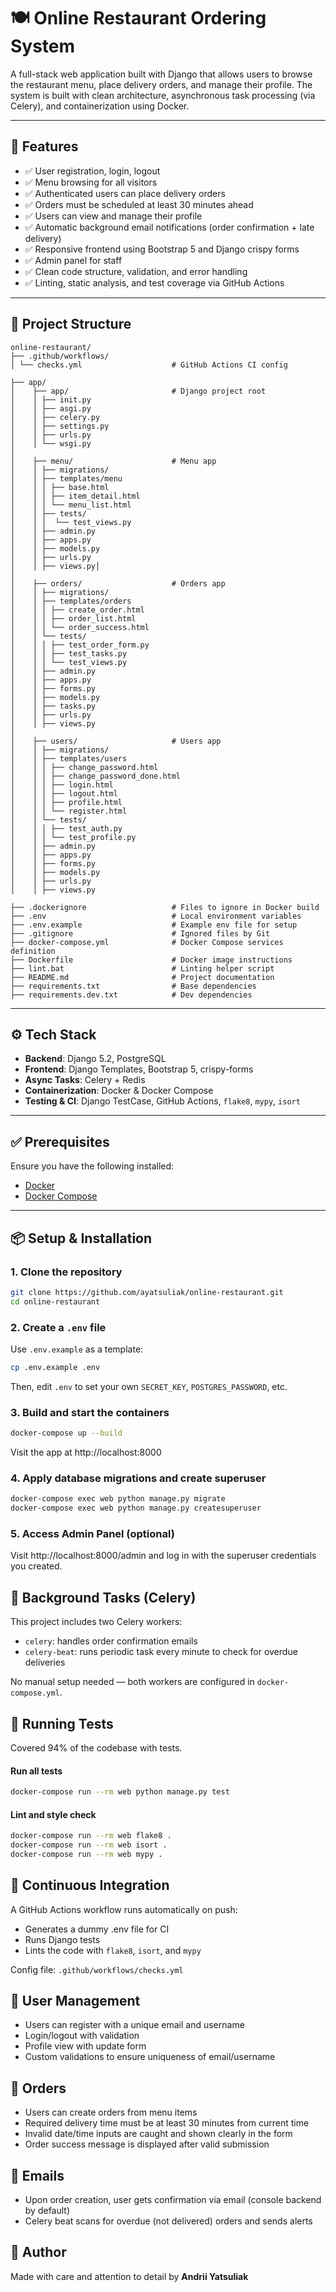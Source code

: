 # 🍽️ Online Restaurant Ordering System

A full-stack web application built with Django that allows users to browse the restaurant menu, place delivery orders, and manage their profile. The system is built with clean architecture, asynchronous task processing (via Celery), and containerization using Docker.

---

## 🚀 Features

- ✅ User registration, login, logout
- ✅ Menu browsing for all visitors
- ✅ Authenticated users can place delivery orders
- ✅ Orders must be scheduled at least 30 minutes ahead
- ✅ Users can view and manage their profile
- ✅ Automatic background email notifications (order confirmation + late delivery)
- ✅ Responsive frontend using Bootstrap 5 and Django crispy forms
- ✅ Admin panel for staff
- ✅ Clean code structure, validation, and error handling
- ✅ Linting, static analysis, and test coverage via GitHub Actions

---

## 🧱 Project Structure
```
online-restaurant/
├── .github/workflows/
│ └── checks.yml                    # GitHub Actions CI config

├── app/
│    ├── app/                       # Django project root
│    │ ├── init.py
│    │ ├── asgi.py
│    │ ├── celery.py
│    │ ├── settings.py
│    │ ├── urls.py
│    │ └── wsgi.py
│    
│    ├── menu/                      # Menu app
│    │ ├── migrations/
│    │ ├── templates/menu
│    │ │ ├── base.html
│    │ │ ├── item_detail.html
│    │ │ └── menu_list.html
│    │ ├── tests/
│    │ │  └── test_views.py
│    │ ├── admin.py
│    │ ├── apps.py
│    │ ├── models.py
│    │ ├── urls.py
│    │ ├── views.py│    
│    
│    ├── orders/                    # Orders app
│    │ ├── migrations/
│    │ ├── templates/orders
│    │ │ ├── create_order.html
│    │ │ ├── order_list.html
│    │ │ └── order_success.html
│    │ └── tests/
│    │ │ ├── test_order_form.py
│    │ │ ├── test_tasks.py
│    │ │ └── test_views.py
│    │ ├── admin.py
│    │ ├── apps.py
│    │ ├── forms.py
│    │ ├── models.py
│    │ ├── tasks.py
│    │ ├── urls.py
│    │ ├── views.py
│    
│    ├── users/                     # Users app
│    │ ├── migrations/
│    │ ├── templates/users
│    │ │ ├── change_password.html
│    │ │ ├── change_password_done.html
│    │ │ ├── login.html
│    │ │ ├── logout.html
│    │ │ ├── profile.html
│    │ │ └── register.html
│    │ └── tests/
│    │ │ ├── test_auth.py
│    │ │ └── test_profile.py
│    │ ├── admin.py
│    │ ├── apps.py
│    │ ├── forms.py
│    │ ├── models.py
│    │ ├── urls.py
│    │ ├── views.py

├── .dockerignore                   # Files to ignore in Docker build
├── .env                            # Local environment variables
├── .env.example                    # Example env file for setup
├── .gitignore                      # Ignored files by Git
├── docker-compose.yml              # Docker Compose services definition
├── Dockerfile                      # Docker image instructions
├── lint.bat                        # Linting helper script
├── README.md                       # Project documentation
├── requirements.txt                # Base dependencies
├── requirements.dev.txt            # Dev dependencies
```
---

## ⚙️ Tech Stack

- **Backend**: Django 5.2, PostgreSQL
- **Frontend**: Django Templates, Bootstrap 5, crispy-forms
- **Async Tasks**: Celery + Redis
- **Containerization**: Docker & Docker Compose
- **Testing & CI**: Django TestCase, GitHub Actions, `flake8`, `mypy`, `isort`

---

## ✅ Prerequisites

Ensure you have the following installed:

- [Docker](https://www.docker.com/)
- [Docker Compose](https://docs.docker.com/compose/)

---

## 📦 Setup & Installation

### 1. Clone the repository

```bash
git clone https://github.com/ayatsuliak/online-restaurant.git
cd online-restaurant
```
### 2. Create a `.env` file

Use `.env.example` as a template:

```bash
cp .env.example .env
```
Then, edit `.env` to set your own `SECRET_KEY`, `POSTGRES_PASSWORD`, etc.

### 3. Build and start the containers

```bash
docker-compose up --build
```
Visit the app at http://localhost:8000

### 4. Apply database migrations and create superuser

```bash
docker-compose exec web python manage.py migrate
docker-compose exec web python manage.py createsuperuser
```
### 5. Access Admin Panel (optional)
Visit http://localhost:8000/admin and log in with the superuser credentials you created.

## 🔄 Background Tasks (Celery)
This project includes two Celery workers:
- `celery`: handles order confirmation emails
- `celery-beat`: runs periodic task every minute to check for overdue deliveries

No manual setup needed — both workers are configured in `docker-compose.yml`.

## 🧪 Running Tests
Covered 94% of the codebase with tests.
#### Run all tests
```bash
docker-compose run --rm web python manage.py test
```

#### Lint and style check
```bash
docker-compose run --rm web flake8 .
docker-compose run --rm web isort .
docker-compose run --rm web mypy .
```

## 🔁 Continuous Integration
A GitHub Actions workflow runs automatically on push:
- Generates a dummy .env file for CI
- Runs Django tests
- Lints the code with `flake8`, `isort`, and `mypy`

Config file: `.github/workflows/checks.yml`

## 👤 User Management
- Users can register with a unique email and username
- Login/logout with validation
- Profile view with update form
- Custom validations to ensure uniqueness of email/username

## 🧾 Orders
- Users can create orders from menu items
- Required delivery time must be at least 30 minutes from current time
- Invalid date/time inputs are caught and shown clearly in the form
- Order success message is displayed after valid submission

## 📨 Emails
- Upon order creation, user gets confirmation via email (console backend by default)
- Celery beat scans for overdue (not delivered) orders and sends alerts

## 🙌 Author
Made with care and attention to detail by **Andrii Yatsuliak**
